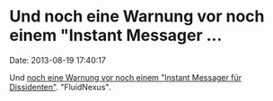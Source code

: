 Und noch eine Warnung vor noch einem \"Instant Messager \...
============================================================

Date: 2013-08-19 17:40:17

Und [noch eine Warnung vor noch einem \"Instant Messager für
Dissidenten\"](http://pastebin.com/1YqQveSt). \"FluidNexus\".
